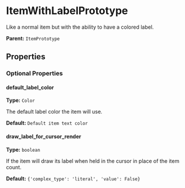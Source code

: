 # ItemWithLabelPrototype

Like a normal item but with the ability to have a colored label.

**Parent:** `ItemPrototype`

## Properties

### Optional Properties

#### default_label_color

**Type:** `Color`

The default label color the item will use.

**Default:** `Default item text color`

#### draw_label_for_cursor_render

**Type:** `boolean`

If the item will draw its label when held in the cursor in place of the item count.

**Default:** `{'complex_type': 'literal', 'value': False}`

